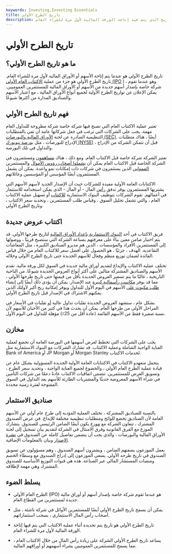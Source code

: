 ```yaml
---
keywords: Investing,Investing Essentials
title: تاريخ الطرح الأولي
description: تاريخ العرض الأولي هو التاريخ الذي يتم فيه إتاحة الورقة المالية لأول مرة للشراء العام.
---
```


# تاريخ الطرح الأولي
## ما هو تاريخ الطرح الأولي؟

تاريخ الطرح الأولي هو عندما يتم إتاحة الأسهم أو الأوراق المالية لأول مرة للشراء العام. تاريخ الطرح الأولي هو جزء من عملية [الاكتتاب العام الأولي (IPO](/ipo) ) ، وهو عندما تقوم شركة خاصة بإصدار أسهم جديدة من الأسهم أو الأوراق المالية للمستثمرين العموميين. يمكن الإعلان عن تواريخ الطرح الأولية لجميع أنواع الأوراق المالية ، مع اعتبار الأسهم والصناديق المدارة من أكثرها شيوعًا.

## فهم تاريخ الطرح الأولي

تعتبر عملية الاكتتاب العام التي تصبح فيها شركة خاصة شركة مطروحة للتداول العام مهمة. يجب على الشركات التي ترغب في جعل شركاتها عامة أن تفي بالمتطلبات التنظيمية الصادرة عن لجنة [الأوراق المالية والبورصات (SEC)](/sec). أيضًا ، هناك متطلبات الإدراج للبورصات ، مثل [بورصة نيويورك (NYSE)](/nyse) ، قبل أن تتمكن الشركة من الإدراج والتداول في تلك البورصة.

تعتبر الشركة شركة خاصة قبل الاكتتاب العام. ومع ذلك ، هناك [مساهمون](/shareholder) ومستثمرون في الشركة الخاصة قبل الاكتتاب العام يمكن أن [يشملوا أصحاب رؤوس الأموال](/venturecapital) والمستثمرين [الممولين](/angelinvestor) الذين يستثمرون في شركات ذات إمكانات نمو واعدة. يمكن أن يشمل المستثمرون أيضًا المؤسس أو المؤسسين وعائلاتهم.

الاكتتابات العامة الأولية مفيدة للشركات حيث أن الإصدار الجديد لأسهم الأسهم التي يشتريها المستثمرون يوفر تدفق [رأس](/capital) المال - أو المال - الذي يمكن استخدامه للاستثمار في أعمالهم. تقوم الشركات بتوظيف البنوك الاستثمارية [للاكتتاب](/underwriting) أو تسهيل عملية الاكتتاب العام ، والتي تشمل تحليل السوق ، وقياس طلب المستثمرين ، وتحديد سعر الاكتتاب ، وتاريخ الطرح الأولي.

## اكتتاب عروض جديدة

فريق الاكتتاب في أحد [البنوك الاستثمارية بإعداد الأوراق المالية](/investmentbank) لتاريخ طرحها الأولي. قد يتم اختيار ضامن معين بناءً على معرفتهم بصناعة الشركة التي ستصبح قريبًا ، ووصولها إلى المستثمرين الأفراد والمؤسسات ، الذين هم مديرو الصناديق الكبيرة ، مثل المعاشات التقاعدية. الهدف ، جزئيًا ، هو الحصول على أفضل سعر للاكتتاب العام من خلال قياس الفائدة لضمان توزيع منظم وفعال للأسهم الجديدة حتى تاريخ الطرح الأولي وخلاله.

تختلف عملية الاكتتاب والإيداع لتقديم أوراق مالية جديدة في السوق لكل ورقة مالية. تقدم الأسهم والصناديق المشتركة مثالين على أكثر أنواع العروض الجديدة شيوعًا. من الناحية التاريخية ، غالبًا ما يتم تسعير العروض الجديدة بأقل من قيمتها حتى تاريخ طرحها الأولي ، مما قد يوفر [مكاسب رأسمالية كبيرة](/capitalgain) عند الإصدار. يمكن أن يؤدي ذلك أيضًا إلى إنشاء [طلب مكبوت على](/pent-up-demand) الأسهم في اليوم الأول للتداول ويوفر إمكانية ربح أكبر لأولئك الذين يمكنهم الاشتراك في الإصدار قبل تاريخ الطرح الأولي.

بشكل عام ، ستشهد العروض الجديدة تقلبات تداول عالية [أو](/volatility) تقلبات في الأسعار في المراحل الأولى من طرحها العام. يمكن أن يحدث هذا في كثير من الأحيان للأسهم لأن نسبة صغيرة فقط من الأسهم القائمة (عادة أقل من 25٪) مؤهلة للتداول في اليوم الأول.

## مخازن

يجب على الشركات التي تخطط لعرض أسهمها في البورصة العامة أن تخضع لعملية العناية الواجبة الشاملة وعملية الاكتتاب. قد تشارك الشركات مع البنوك الاستثمارية مثل Bank of America أو JP Morgan أو Morgan Stanley لخدمات الاكتتاب.

يتحمل متعهدو الاكتتاب في الاكتتابات العامة الأولية الجديدة المسؤولية بشكل عام عن قيادة عملية الطرح العام الأولي ، والخضوع لجميع العناية الواجبة ، وتحديد سعر الطرح ، وتسويق العرض للمستثمرين. تتضمن اتفاقيات الاكتتاب عادةً دعمًا من شركات التأمين في شراء الأسهم المعروضة حديثًا والمشتريات الطارئة للأسهم بعد التداول في السوق المفتوحة لفترة زمنية محددة.

## صناديق الاستثمار

بالنسبة للصناديق المشتركة ، تختلف العملية المؤدية إلى طرح عام أولي عن الأسهم العامة لأن الصناديق تخضع للوائح ومتطلبات تنظيمية مختلفة للإيداع. في عرض الصندوق المشترك ، تتعاون الشركة مع [موزع](/thirdpartydistributor) يكون أيضًا الضامن الرئيسي للصندوق. يتشارك الموزع مع الفرق القانونية وفرق الامتثال في الشركة لتقديم بيان تسجيل إلى لجنة الأوراق المالية والبورصات ، والذي يجب أن يتضمن تفاصيل كاملة عن الصندوق في [نشرة الإصدار](/prospectus) وبيان بالمعلومات الإضافية.

يعمل الموزعون بصفتهم الضامن ، ويشترون أسهم الصندوق ، وهم مسؤولون عن تسويق الصندوق في تاريخ طرحه الأولي. يسعى الموزعون إلى إدراج الصندوق مع وسطاء الخصم ومنصات المستشار المالي عبر الصناعة. هذه هي قنوات التوزيع الأساسية للصندوق المشترك وهي مهمة لإطلاقه.

## يسلط الضوء

- الطرح العام الأولي (IPO) هو عندما تقوم شركة خاصة بإصدار أسهم أو أوراق مالية جديدة لمستثمرين من القطاع العام.

- يمكن أن يسمح تاريخ الطرح الأولي أيضًا للمستثمرين الأوائل في شركة ناشئة ، مثل أصحاب رأس المال الاستثماري ، بسحب استثماراتهم.

- تاريخ الطرح الأولي هو تاريخ يتم تحديده أثناء عملية الاكتتاب التي يتم فيها إتاحة الورقة المالية لأول مرة للشراء العام.

- يساعد تاريخ الطرح الأولي الشركة على زيادة رأس المال من خلال الاكتتاب العام ، مما يسمح للمستثمرين العموميين بشراء أسهمهم أو أوراقهم المالية.

